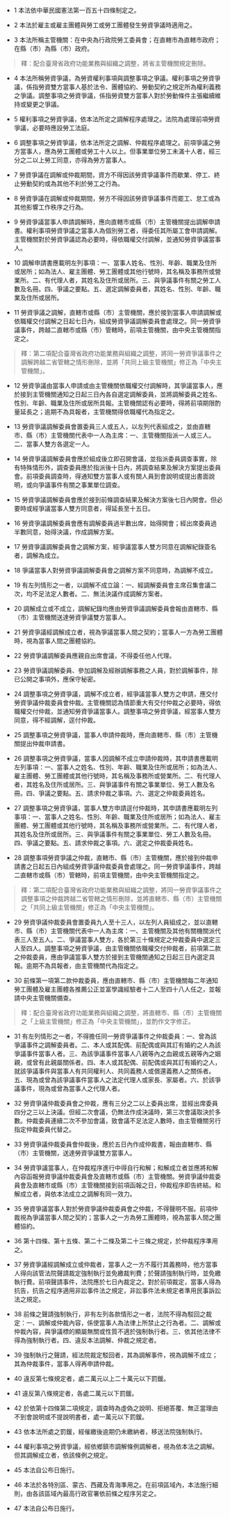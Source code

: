 * 1 本法依中華民國憲法第一百五十四條制定之。

* 2 本法於雇主或雇主團體與勞工或勞工團體發生勞資爭議時適用之。

* 3 本法所稱主管機關：在中央為行政院勞工委員會；在直轄市為直轄市政府；在縣（市）為縣（市）政府。

> 釋：配合臺灣省政府功能業務與組織之調整，將省主管機關規定刪除。

* 4 本法所稱勞資爭議，為勞資權利事項與調整事項之爭議。權利事項之勞資爭議，係指勞資雙方當事人基於法令、團體協約、勞動契約之規定所為權利義務之爭議。調整事項之勞資爭議，係指勞資雙方當事人對於勞動條件主張繼續維持或變更之爭議。

* 5 權利事項之勞資爭議，依本法所定之調解程序處理之。法院為處理前項勞資爭議，必要時應設勞工法庭。

* 6 調整事項之勞資爭議，依本法所定之調解、仲裁程序處理之。前項爭議之勞方當事人，應為勞工團體或勞工十人以上。但事業單位勞工未滿十人者，經三分之二以上勞工同意，亦得為勞方當事人。

* 7 勞資爭議在調解或仲裁期間，資方不得因該勞資爭議事件而歇業、停工、終止勞動契約或為其他不利於勞工之行為。

* 8 勞資爭議在調解或仲裁期間，勞方不得因該勞資爭議事件而罷工、怠工或為其他影響工作秩序之行為。

* 9 勞資爭議當事人申請調解時，應向直轄市或縣（市）主管機關提出調解申請書。權利事項勞資爭議之當事人為個別勞工者，得委任其所屬工會申請調解。主管機關對於勞資爭議認為必要時，得依職權交付調解，並通知勞資爭議當事人。

* 10 調解申請書應載明左列事項：一、當事人姓名、性別、年齡、職業及住所或居所；如為法人、雇主團體、勞工團體或其他行號時，其名稱及事務所或營業所。二、有代理人者，其姓名及住所或居所。三、與爭議事件有關之勞工人數及名冊。四、爭議之要點。五、選定調解委員者，其姓名、性別、年齡、職業及住所或居所。

* 11 勞資爭議之調解，直轄市或縣（市）主管機關，應於接到當事人申請調解或依職權交付調解之日起七日內，組成勞資爭議調解委員會處理之。同一勞資爭議事件，跨越二直轄市或縣（市）管轄時，前項主管機關，由中央主管機關指定之。

> 釋：第二項配合臺灣省政府功能業務與組織之調整，將同一勞資爭議事件之調解跨越二省管轄之情形刪除，並將「共同上級主管機關」修正為「中央主管機關」。

* 12 勞資爭議由當事人申請或由主管機關依職權交付調解時，其爭議當事人，應於接到主管機關通知之日起三日內各自選定調解委員，並將調解委員之姓名、性別、年齡、職業及住所或居所具報。主管機關認有必要時，得將前項期限酌量延長之；逾期不為具報者，主管機關得依職權代為指定之。

* 13 勞資爭議調解委員會置委員三人或五人，以左列代表組成之，並由直轄市、縣（市）主管機關代表中一人為主席：一、主管機關指派一人或三人。二、當事人雙方各選定一人。

* 14 勞資爭議調解委員會應於組成後立即召開會議，並指派委員調查事實，除有特殊情形外，調查委員應於指派後十日內，將調查結果及解決方案提出委員會。前項委員調查時，得通知雙方當事人或有關人員到會說明或提出書面說明，或向爭議事件有關之事業單位調查。

* 15 勞資爭議調解委員會應於接到前條調查結果及解決方案後七日內開會。但必要時或經爭議當事人雙方同意者，得延長至十五日。

* 16 勞資爭議調解委員會應有調解委員過半數出席，始得開會；經出席委員過半數同意，始得決議，作成調解方案。

* 17 勞資爭議調解委員會之調解方案，經爭議當事人雙方同意在調解紀錄簽名者，調解為成立。

* 18 爭議當事人對勞資爭議調解委員會之調解方案不同意時，為調解不成立。

* 19 有左列情形之一者，以調解不成立論：一、經調解委員會主席召集會議二次，均不足法定人數者。二、無法決議作成調解方案者。

* 20 調解成立或不成立，調解紀錄均應由勞資爭議調解委員會報由直轄市、縣（市）主管機關送達勞資爭議雙方當事人。

* 21 勞資爭議經調解成立者，視為爭議當事人間之契約；當事人一方為勞工團體時，視為當事人間之團體協約。

* 22 勞資爭議調解委員應親自出席會議，不得委任他人代理。

* 23 勞資爭議調解委員、參加調解及經辦調解事務之人員，對於調解事件，除已公開之事項外，應保守秘密。

* 24 調整事項之勞資爭議，調解不成立者，經爭議當事人雙方之申請，應交付勞資爭議仲裁委員會仲裁。主管機關認為情節重大有交付仲裁之必要時，得依職權交付仲裁，並通知勞資爭議當事人。調整事項之勞資爭議，經當事人雙方同意，得不經調解，逕付仲裁。

* 25 調整事項之勞資爭議，當事人申請仲裁時，應向直轄市、縣（市）主管機關提出仲裁申請書。

* 26 調整事項之勞資爭議，當事人因調解不成立申請仲裁時，其申請書應載明左列事項：一、當事人之姓名、性別、年齡、職業及住所或居所；如為法人、雇主團體、勞工團體或其他行號時，其名稱及事務所或營業所。二、有代理人者，其姓名及住所或居所。三、與爭議事件有關之事業單位、勞工人數及名冊。四、爭議之要點。五、請求仲裁之事項。六、選定之仲裁委員姓名。

* 27 調整事項之勞資爭議，當事人雙方申請逕付仲裁時，其申請書應載明左列事項：一、當事人之姓名、性別、年齡、職業及住所或居所；如為法人、雇主團體、勞工團體或其他行號時，其名稱及事務所或營業所。二、有代理人者，其姓名及住所或居所。三、與爭議事件有關之事業單位、勞工人數及名冊。四、爭議之要點。五、請求仲裁之事項。六、選定之仲裁委員姓名。

* 28 調整事項勞資爭議之仲裁，直轄市、縣（市）主管機關，應於接到仲裁申請書之日起五日內組成勞資爭議仲裁委員會處理之。同一勞資爭議事件，跨越二直轄市或縣（市）管轄時，前項主管機關，由中央主管機關指定之。

> 釋：第二項配合臺灣省政府功能業務與組織之調整，將同一勞資爭議事件之調整事項之仲裁跨越二省管轄之情形刪除，並將直轄市、縣（市）主管機關之「共同上級主管機關」修正為「中央主管機關」。

* 29 勞資爭議仲裁委員會置委員九人至十三人，以左列人員組成之，並以直轄市、縣（市）主管機關代表中一人為主席：一、主管機關及其他有關機關派代表三人至五人。二、爭議當事人雙方，各於第三十條規定之仲裁委員中選定三人至四人。調整事項之勞資爭議，由主管機關依職權交付仲裁者，前項第二款之仲裁委員，應由爭議當事人雙方於接到主管機關通知之日起三日內選定具報。逾期不為具報者，由主管機關代為指定之。

* 30 前條第一項第二款仲裁委員，應由直轄市、縣（市）主管機關每二年通知勞工團體及雇主團體各推薦公正並富學識經驗者十二人至四十八人任之，並報請中央主管機關備查。

> 釋：配合臺灣省政府功能業務與組織之調整，將直轄市、縣（市）主管機關之「上級主管機關」修正為「中央主管機關」，並酌作文字修正。

* 31 有左列情形之一者，不得擔任同一勞資爭議事件之仲裁委員：一、曾為該爭議事件之調解委員者。二、本人或其配偶、前配偶或與其訂有婚約之人為該爭議事件當事人者。三、為該爭議事件當事人八親等內之血親或五親等內之姻親，或曾有此親屬關係者。四、本人或其配偶、前配偶或與其訂有婚約之人，就該爭議事件與當事人有共同權利人、共同義務人或償還義務人之關係者。五、現為或曾為該爭議事件當事人之法定代理人或家長、家屬者。六、於該爭議事件，現為或曾為當事人之代理人者。

* 32 勞資爭議仲裁委員會之仲裁，應有三分之二以上委員出席，並經出席委員四分之三以上決議。但經二次會議，仍無法作成決議時，第三次會議取決於多數。仲裁委員連續二次不參加會議，致會議不足法定人數時，由主管機關另行指定仲裁委員代替之。

* 33 勞資爭議仲裁委員會仲裁後，應於五日內作成仲裁書，報由直轄市、縣（市）主管機關，送達勞資爭議雙方當事人。

* 34 勞資爭議當事人，在仲裁程序進行中得自行和解；和解成立者並應將和解內容函報勞資爭議仲裁委員會及直轄市或縣（市）主管機關。勞資爭議仲裁委員會及直轄市或縣（市）主管機關接到前項函報之日，仲裁程序即告終結。和解成立者，與依本法成立之調解有同一效力。

* 35 勞資爭議當事人對於勞資爭議仲裁委員會之仲裁，不得聲明不服。前項仲裁視為爭議當事人間之契約；當事人之一方為勞工團體時，視為當事人間之團體協約。

* 36 第十四條、第十五條、第二十二條及第二十三條之規定，於仲裁程序準用之。

* 37 勞資爭議經調解成立或仲裁者，當事人之一方不履行其義務時，他方當事人得向該管法院聲請裁定強制執行並免繳裁判費；於聲請強制執行時，並免繳執行費。前項聲請事件，法院應於七日內裁定之。對於前項裁定，當事人得為抗告，抗告之程序適用非訟事件法之規定，非訟事件法未規定者準用民事訴訟法之規定。

* 38 前條之聲請強制執行，非有左列各款情形之一者，法院不得為駁回之裁定：一、調解或仲裁內容，係使當事人為法律上所禁止之行為者。二、調解或仲裁內容，與爭議標的顯屬無關或性質不適於強制執行者。三、依其他法律不得為強制執行者。四、違反本法調解、仲裁之規定者。

* 39 強制執行之聲請，經法院裁定駁回者，其為調解事件，視為調解不成立；其為仲裁事件，當事人得再申請仲裁。

* 40 違反第七條規定者，處二萬元以上二十萬元以下罰鍰。

* 41 違反第八條規定者，各處二萬元以下罰鍰。

* 42 於依第十四條第二項規定，調查時為虛偽之說明、拒絕答覆、無正當理由不到會說明或不提說明書者，處一萬元以下罰鍰。

* 43 依本法所處之罰鍰，經催繳後逾期仍未繳納者，移送法院強制執行。

* 44 權利事項之勞資爭議，經依鄉鎮市調解條例調解者，視為依本法之調解。但其調解成立者，依該條例之規定。

* 45 本法自公布日施行。

* 46 本法於各特別區、蒙古、西藏及青海準用之。在前項區域內，本法施行細則，由各該區域內最高行政官署依前條之程序另定之。

* 47 本法自公布日施行。

